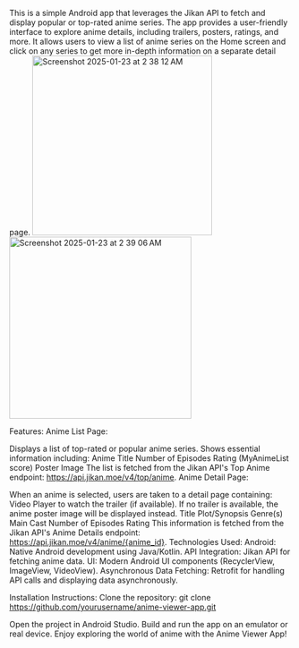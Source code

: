 This is a simple Android app that leverages the Jikan API to fetch and display popular or top-rated anime series. The app provides a user-friendly interface to explore anime details, including trailers, posters, ratings, and more. It allows users to view a list of anime series on the Home screen and click on any series to get more in-depth information on a separate detail page.
<img width="321" alt="Screenshot 2025-01-23 at 2 38 12 AM" src="https://github.com/user-attachments/assets/1d74c1ef-af05-4d2d-aae4-d7cc3e882a01" />
<img width="325" alt="Screenshot 2025-01-23 at 2 39 06 AM" src="https://github.com/user-attachments/assets/a54f961c-e269-451a-a670-0b30f9f1e338" />

Features:
Anime List Page:

Displays a list of top-rated or popular anime series.
Shows essential information including:
Anime Title
Number of Episodes
Rating (MyAnimeList score)
Poster Image
The list is fetched from the Jikan API's Top Anime endpoint: https://api.jikan.moe/v4/top/anime.
Anime Detail Page:

When an anime is selected, users are taken to a detail page containing:
Video Player to watch the trailer (if available). If no trailer is available, the anime poster image will be displayed instead.
Title
Plot/Synopsis
Genre(s)
Main Cast
Number of Episodes
Rating
This information is fetched from the Jikan API's Anime Details endpoint: https://api.jikan.moe/v4/anime/{anime_id}.
Technologies Used:
Android: Native Android development using Java/Kotlin.
API Integration: Jikan API for fetching anime data.
UI: Modern Android UI components (RecyclerView, ImageView, VideoView).
Asynchronous Data Fetching: Retrofit for handling API calls and displaying data asynchronously.

Installation Instructions:
Clone the repository:
git clone https://github.com/yourusername/anime-viewer-app.git

Open the project in Android Studio.
Build and run the app on an emulator or real device.
Enjoy exploring the world of anime with the Anime Viewer App!
